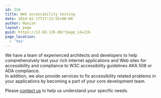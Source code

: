 ```yaml
---
id: 216
title: Web accessibility testing
date: 2014-02-17T17:23:55+00:00
author: Manish
layout: page
guid: https://13.68.136.88/?page_id=216
page_location:
  - 'Yes'
---
```

We have a team of experienced architects and developers to help comprehensively test your rich Internet applications and Web sites for accessibility and compliance to W3C accessibility guidelines AKA 508 or ADA compliance.  
In addition, we also provide services to fix accessibility related problems in your applications by becoming a part of your core development team. 

Please [contact us](/contact-us) to help us understand your specific needs.